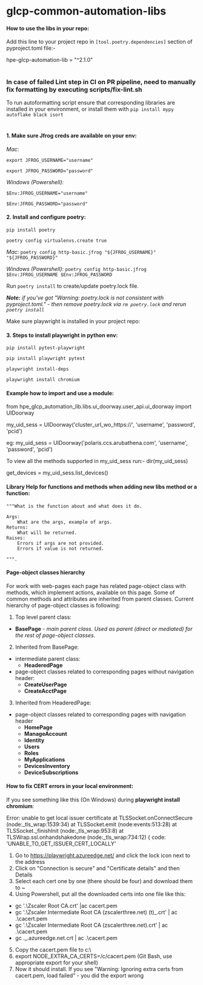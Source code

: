 # glcp-common-automation-libs


#### How to use the libs in your repo:

Add this line to your project repo in `[tool.poetry.dependencies]` section of pyproject.toml file:- 

hpe-glcp-automation-lib = "^2.1.0"

 #
### In case of failed Lint step in CI on PR pipeline, need to manually fix formatting by executing scripts/fix-lint.sh
To run autoformatting script ensure that corresponding libraries are installed in your environment, 
or install them with `pip install mypy autoflake black isort`
#
#### 1. Make sure Jfrog creds are available on your env:
_Mac:_

`export JFROG_USERNAME="username"`

`export JFROG_PASSWORD="password"`

_Windows (Powershell):_

`$Env:JFROG_USERNAME="username"`

`$Env:JFROG_PASSWORD="password"`


#### 2. Install and configure poetry:
`pip install poetry`

`poetry config virtualenvs.create true`

_Mac:_ `poetry config http-basic.jfrog "${JFROG_USERNAME}" "${JFROG_PASSWORD}"`

_Windows (Powershell):_ `poetry config http-basic.jfrog $Env:JFROG_USERNAME $Env:JFROG_PASSWORD`

Run `poetry install` to create/update poetry.lock file.

_**Note:** if you've got "Warning: poetry.lock is not consistent with pyproject.toml." - then remove poetry.lock via `rm poetry.lock` and rerun `poetry install`_

Make sure playwright is installed in your project repo:

#### 3. Steps to install playwright in python env:

`pip install pytest-playwright`

`pip install playwright pytest`

`playwright install-deps`

`playwright install chromium`


#### Example how to import and use a module:

from hpe_glcp_automation_lib.libs.ui_doorway.user_api.ui_doorway import UIDoorway

my_uid_sess = UIDoorway('cluster_url_wo_https://', 'username', 'password', 'pcid')

eg: my_uid_sess = UIDoorway('polaris.ccs.arubathena.com', 'username', 'password', 'pcid')

To view all the methods supported in my_uid_sess run:- dir(my_uid_sess)

get_devices = my_uid_sess.list_devices()


#### Library Help for functions and methods when adding new libs method or a function:

    """What is the function about and what does it do.

    Args:
        What are the args, example of args.
    Returns:
        What will be returned.
    Raises:
        Errors if args are not provided.
        Errors if value is not returned.

    """.


#### Page-object classes hierarchy
For work with web-pages each page has related page-object class with methods, which implement actions,
available on this page. Some of common methods and attributes are inherited from parent classes.
Current hierarchy of page-object classes is following:

1. Top level parent class:
* **BasePage** - _main parent class. Used as parent (direct or mediated) for the rest of page-object classes._

2. Inherited from BasePage:
* intermediate parent class:
  * **HeaderedPage**
* page-object classes related to corresponding pages without navigation header:
  * **CreateUserPage**
  * **CreateAcctPage**

3. Inherited from HeaderedPage:
 * page-object classes related to corresponding pages with navigation header
   * **HomePage**
   * **ManageAccount**
   * **Identity**
   * **Users**
   * **Roles**
   * **MyApplications**
   * **DevicesInventory**
   * **DeviceSubscriptions**


#### How to fix CERT errors in your local environment:
If you see something like this (On Windows) during **playwright install chromium**:

Error: unable to get local issuer certificate
    at TLSSocket.onConnectSecure (node:_tls_wrap:1539:34)
    at TLSSocket.emit (node:events:513:28)
    at TLSSocket._finishInit (node:_tls_wrap:953:8)
    at TLSWrap.ssl.onhandshakedone (node:_tls_wrap:734:12) {
  code: 'UNABLE_TO_GET_ISSUER_CERT_LOCALLY'

1. Go to https://playwright.azureedge.net/ and click the lock icon next to the address
2. Click on "Connection is secure" and "Certificate details" and then Details
3. Select each cert one by one (there should be four) and download them to ~
4. Using Powershell, put all the downloaded certs into one file like this:
- gc '.\Zscaler Root CA.crt' |ac cacert.pem
- gc '.\Zscaler Intermediate Root CA (zscalerthree.net) (t)_.crt' | ac .\cacert.pem
- gc '.\Zscaler Intermediate Root CA (zscalerthree.net).crt' | ac .\cacert.pem
- gc .\_.azureedge.net.crt | ac .\cacert.pem
5. Copy the cacert.pem file to c:\
6. export NODE_EXTRA_CA_CERTS=/c/cacert.pem (Git Bash, use appropriate export for your shell)
7. Now it should install. If you see "Warning: Ignoring extra certs from cacert.pem, load failed" - you did the export wrong
    
